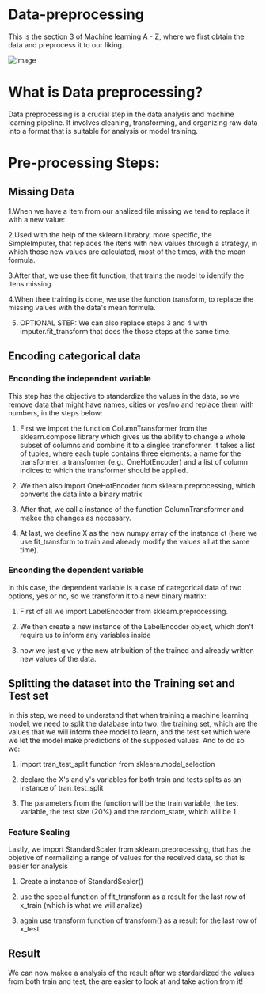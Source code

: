 # Data-preprocessing
This is the section 3 of Machine learning A - Z, where we first obtain the data and preprocess it to our liking.

![image](https://github.com/Yudiaramos/Data-preprocessing/assets/71808184/9f7232f2-6538-4da9-b1d0-ae29f3db92ba)


# What is Data preprocessing?
Data preprocessing is a crucial step in the data analysis and machine learning pipeline. It involves cleaning, transforming, and organizing raw data into a format that is suitable for analysis or model training. 

# Pre-processing Steps:

## Missing Data
1.When we have a item from our analized file missing we tend to replace it with a new value: 

2.Used with the help of the sklearn librabry, more specific, the SimpleImputer, that replaces the itens with new values through a strategy, in which those new values are calculated, most of the times, with the mean formula.

3.After that, we use thee fit function, that trains the model to identify the itens missing.

4.When thee training is done, we use the function transform, to replace the missing values with the data's mean formula.

5. OPTIONAL STEP: We can also replace steps 3 and 4 with imputer.fit_transform that does the those steps at the same time.

## Encoding categorical data

### Enconding the independent variable
This step has the objective to standardize the values in the data, so we remove data that might have names, cities or yes/no and replace them with numbers, in the steps below:
1. First we import the function ColumnTransformer from the sklearn.compose library which gives us the ability to change a whole subset of columns and combine it to a singlee transformer. It takes a list of tuples, where each tuple contains three elements: a name for the transformer, a transformer (e.g., OneHotEncoder) and a list of column indices to which the transformer should be applied.
   
2. We then also import OneHotEncoder from sklearn.preprocessing, which converts the data into a binary matrix

3. After that, we call a instance of the function ColumnTransformer and makee the changes as necessary.
   
4. At last, we deefine X as the new numpy array of the instance ct (here we use fit_transform to train and already modify the values all at the same time).

### Enconding the dependent variable
In this case, the dependent variable is a case of categorical data of two options, yes or no, so we transform it to a new binary matrix:
1. First of all we import LabelEncoder from sklearn.preprocessing.

2. We then create a new instance of the LabelEncoder object, which don't require us to inform any variables inside
3. now we just give y the new atribuition of the trained and already written new values of the data.

## Splitting the dataset into the Training set and Test set
In this step, we need to understand that when training a machine learning model, we need to split the database into two: the training set, which are the values that we will inform thee model to learn, and the test set which were we let the model make predictions of the supposed values. And to do so we:
1. import tran_test_split function from sklearn.model_selection

2. declare the X's and y's variables for both train and tests splits as an instance of tran_test_split

3. The parameters from the function will be the train variable, the test variable, the test size (20%) and the random_state, which will be 1.

### Feature Scaling
Lastly, we import StandardScaler from sklearn.preprocessing, that has the objetive of normalizing a range of values for the received data, so that is easier for analysis
1. Create a instance of StandardScaler()

2. use the special function of fit_transform as a result for the last row of x_train (which is what we will analize)

3. again use transform function of transform() as a result for the last row of x_test

## Result
We can now makee a analysis of the result after we stardardized the values from both train and test, the are easier to look at and take action from it!
